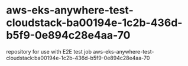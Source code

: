 # aws-eks-anywhere-test-cloudstack-ba00194e-1c2b-436d-b5f9-0e894c28e4aa-70
repository for use with E2E test job aws-eks-anywhere-test-cloudstack:ba00194e-1c2b-436d-b5f9-0e894c28e4aa-70
